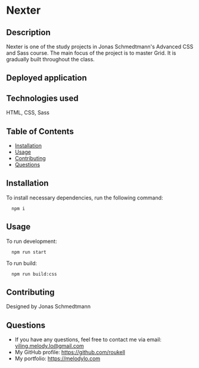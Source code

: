 # Nexter
## Description
  Nexter is one of the study projects in Jonas Schmedtmann's Advanced CSS and Sass course. 
  The main focus of the project is to master Grid.
  It is gradually built throughout the class. 

  ## Deployed application
  
  
  ## Technologies used
  HTML, CSS, Sass

  ## Table of Contents
  * [Installation](#Installation)
  * [Usage](#Usage)
  * [Contributing](#Contributing)
  * [Questions](#Questions)

  ## Installation
  To install necessary dependencies, run the following command:

      npm i

  ## Usage
  To run development:  

      npm run start


  To run build:  

      npm run build:css
      
  ## Contributing
  Designed by Jonas Schmedtmann

  ## Questions
  * If you have any questions, feel free to contact me via email: yiling.melody.lo@gmail.com
  * My GitHub profile: https://github.com/roukell
  * My portfolio: https://melodylo.com
